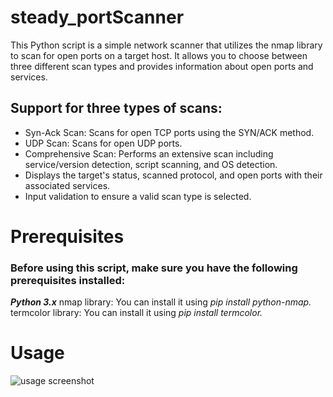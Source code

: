 # steady_portScanner

This Python script is a simple network scanner that utilizes the nmap library to scan for open ports on a target host. It allows you to choose between three different scan types and provides information about open ports and services.

## Support for three types of scans:
- Syn-Ack Scan: Scans for open TCP ports using the SYN/ACK method.
- UDP Scan: Scans for open UDP ports.
- Comprehensive Scan: Performs an extensive scan including service/version detection, script scanning, and OS detection.
- Displays the target's status, scanned protocol, and open ports with their associated services.
- Input validation to ensure a valid scan type is selected.

# Prerequisites
### Before using this script, make sure you have the following prerequisites installed:

***Python 3.x***
nmap library: You can install it using *pip install python-nmap.*
termcolor library: You can install it using *pip install termcolor.*

# Usage
![usage screenshot](https://github.com/Yamashita012/steady_portScanner/assets/59716603/362a48cd-3266-4108-98da-a2d76f7df25e)

